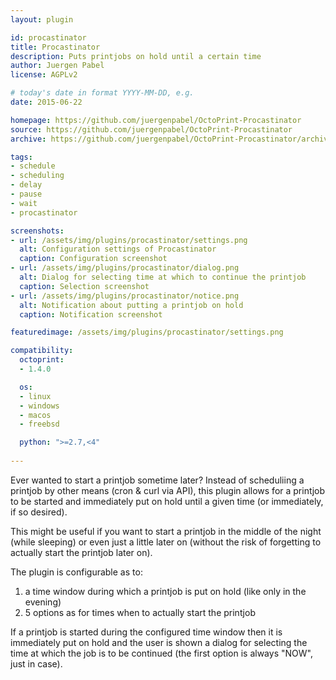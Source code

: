 ```yaml
---
layout: plugin

id: procastinator
title: Procastinator
description: Puts printjobs on hold until a certain time
author: Juergen Pabel
license: AGPLv2

# today's date in format YYYY-MM-DD, e.g.
date: 2015-06-22

homepage: https://github.com/juergenpabel/OctoPrint-Procastinator
source: https://github.com/juergenpabel/OctoPrint-Procastinator
archive: https://github.com/juergenpabel/OctoPrint-Procastinator/archive/master.zip

tags:
- schedule
- scheduling
- delay
- pause
- wait
- procastinator

screenshots:
- url: /assets/img/plugins/procastinator/settings.png
  alt: Configuration settings of Procastinator
  caption: Configuration screenshot
- url: /assets/img/plugins/procastinator/dialog.png
  alt: Dialog for selecting time at which to continue the printjob
  caption: Selection screenshot
- url: /assets/img/plugins/procastinator/notice.png
  alt: Notification about putting a printjob on hold
  caption: Notification screenshot

featuredimage: /assets/img/plugins/procastinator/settings.png

compatibility:
  octoprint:
  - 1.4.0

  os:
  - linux
  - windows
  - macos
  - freebsd

  python: ">=2.7,<4"
      
---
```


Ever wanted to start a printjob sometime later? Instead of scheduliing a printjob by other means
(cron & curl via API), this plugin allows for a printjob to be started and immediately put on hold
until a given time (or immediately, if so desired). 

This might be useful if you want to start a printjob in the middle of the night (while sleeping)
or even just a little later on (without the risk of forgetting to actually start the printjob later on).

The plugin is configurable as to:
1. a time window during which a printjob is put on hold (like only in the evening)
2. 5 options as for times when to actually start the printjob

If a printjob is started during the configured time window then it is immediately put on hold and the
user is shown a dialog for selecting the time at which the job is to be continued (the first option is
always "NOW", just in case).
